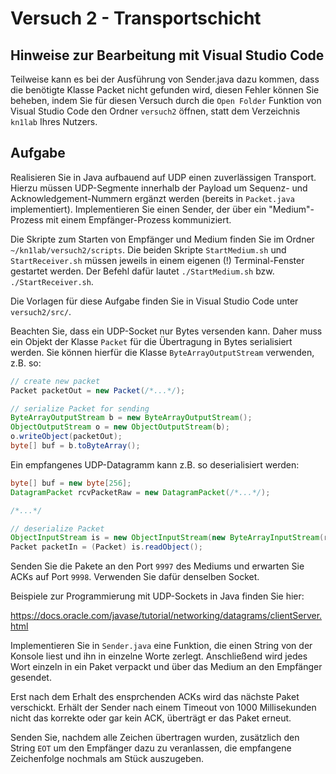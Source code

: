 # Versuch 2 - Transportschicht

## Hinweise zur Bearbeitung mit Visual Studio Code
Teilweise kann es bei der Ausführung von Sender.java dazu kommen, dass die benötigte Klasse Packet nicht gefunden wird, diesen Fehler können Sie beheben, indem Sie für diesen Versuch durch die `Open Folder` Funktion von Visual Studio Code den Ordner `versuch2` öffnen, statt dem Verzeichnis `kn1lab` Ihres Nutzers.

## Aufgabe

Realisieren Sie in Java aufbauend auf UDP einen zuverlässigen Transport. Hierzu müssen UDP-Segmente innerhalb der Payload um Sequenz- und Acknowledgement-Nummern ergänzt werden (bereits in `Packet.java` implementiert). Implementieren Sie einen Sender, der über ein "Medium"-Prozess mit einem Empfänger-Prozess kommuniziert.

Die Skripte zum Starten von Empfänger und Medium finden Sie im Ordner `~/kn1lab/versuch2/scripts`. Die beiden Skripte `StartMedium.sh` und `StartReceiver.sh` müssen jeweils in einem eigenen (!) Terminal-Fenster gestartet werden. Der Befehl dafür lautet `./StartMedium.sh` bzw. `./StartReceiver.sh`.

Die Vorlagen für diese Aufgabe finden Sie in Visual Studio Code unter `versuch2/src/`.

Beachten Sie, dass ein UDP-Socket nur Bytes versenden kann. Daher muss ein Objekt der Klasse `Packet` für die Übertragung in Bytes serialisiert werden. Sie können hierfür die Klasse `ByteArrayOutputStream` verwenden, z.B. so:

```java
// create new packet 
Packet packetOut = new Packet(/*...*/);

// serialize Packet for sending
ByteArrayOutputStream b = new ByteArrayOutputStream();
ObjectOutputStream o = new ObjectOutputStream(b);
o.writeObject(packetOut);
byte[] buf = b.toByteArray();
```

Ein empfangenes UDP-Datagramm kann z.B. so deserialisiert werden:

```java
byte[] buf = new byte[256];
DatagramPacket rcvPacketRaw = new DatagramPacket(/*...*/);

/*...*/

// deserialize Packet
ObjectInputStream is = new ObjectInputStream(new ByteArrayInputStream(rcvPacketRaw.getData()));
Packet packetIn = (Packet) is.readObject();
```

Senden Sie die Pakete an den Port `9997` des Mediums und erwarten Sie ACKs auf Port `9998`. Verwenden Sie dafür denselben Socket.

Beispiele zur Programmierung mit UDP-Sockets in Java finden Sie hier:

<https://docs.oracle.com/javase/tutorial/networking/datagrams/clientServer.html>
	
Implementieren Sie in `Sender.java` eine Funktion, die einen String von der Konsole liest und ihn in einzelne Worte zerlegt. Anschließend wird jedes Wort einzeln in ein Paket verpackt und über das Medium an den Empfänger gesendet.

Erst nach dem Erhalt des ensprchenden ACKs wird das nächste Paket verschickt. Erhält der Sender nach einem Timeout von 1000 Millisekunden nicht das korrekte oder gar kein ACK, überträgt er das Paket erneut.

Senden Sie, nachdem alle Zeichen übertragen wurden, zusätzlich den String `EOT` um den Empfänger dazu zu veranlassen, die empfangene Zeichenfolge nochmals am Stück auszugeben.